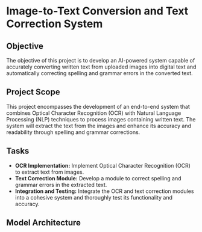 # Image-to-Text Conversion and Text Correction System

## Objective
The objective of this project is to develop an AI-powered system capable of accurately converting written text from uploaded images into digital text and automatically correcting spelling and grammar errors in the converted text.

## Project Scope
This project encompasses the development of an end-to-end system that combines Optical Character Recognition (OCR) with Natural Language Processing (NLP) techniques to process images containing written text. The system will extract the text from the images and enhance its accuracy and readability through spelling and grammar corrections.

## Tasks
- **OCR Implementation:** Implement Optical Character Recognition (OCR) to extract text from images.
- **Text Correction Module:** Develop a module to correct spelling and grammar errors in the extracted text.
- **Integration and Testing:** Integrate the OCR and text correction modules into a cohesive system and thoroughly test its functionality and accuracy.

## Model Architecture


